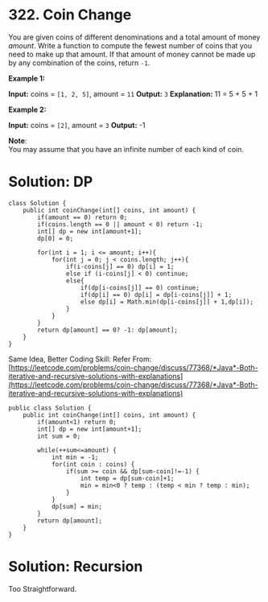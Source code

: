 # 322. Coin Change
You are given coins of different denominations and a total amount of money  _amount_. Write a function to compute the fewest number of coins that you need to make up that amount. If that amount of money cannot be made up by any combination of the coins, return  `-1`.

**Example 1:**

**Input:** coins = `[1, 2, 5]`, amount = `11`
**Output:** `3` 
**Explanation:** 11 = 5 + 5 + 1

**Example 2:**

**Input:** coins = `[2]`, amount = `3`
**Output:** -1

**Note**:  
You may assume that you have an infinite number of each kind of coin.

# Solution: DP
```
class Solution {
    public int coinChange(int[] coins, int amount) {
        if(amount == 0) return 0;
        if(coins.length == 0 || amount < 0) return -1;        
        int[] dp = new int[amount+1];
        dp[0] = 0;
        
        for(int i = 1; i <= amount; i++){
            for(int j = 0; j < coins.length; j++){
                if(i-coins[j] == 0) dp[i] = 1;
                else if (i-coins[j] < 0) continue;
                else{
                    if(dp[i-coins[j]] == 0) continue;
                    if(dp[i] == 0) dp[i] = dp[i-coins[j]] + 1;
                    else dp[i] = Math.min(dp[i-coins[j]] + 1,dp[i]);
                }
            }
        }
        return dp[amount] == 0? -1: dp[amount];
    }
}
```
Same Idea, Better Coding Skill:
Refer From: [https://leetcode.com/problems/coin-change/discuss/77368/*Java*-Both-iterative-and-recursive-solutions-with-explanations](https://leetcode.com/problems/coin-change/discuss/77368/*Java*-Both-iterative-and-recursive-solutions-with-explanations)
```
public class Solution {
    public int coinChange(int[] coins, int amount) {
        if(amount<1) return 0;
        int[] dp = new int[amount+1];
        int sum = 0;

        while(++sum<=amount) {
            int min = -1;
            for(int coin : coins) {
                if(sum >= coin && dp[sum-coin]!=-1) {
                    int temp = dp[sum-coin]+1;
                    min = min<0 ? temp : (temp < min ? temp : min);
                }
            }
            dp[sum] = min;
        }
        return dp[amount];
    }
}
```

# Solution: Recursion 
Too Straightforward.  